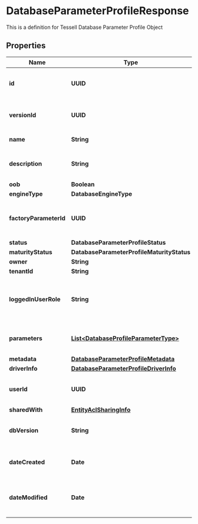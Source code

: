 

# DatabaseParameterProfileResponse

This is a definition for Tessell Database Parameter Profile Object

## Properties

Name | Type | Description | Notes
------------ | ------------- | ------------- | -------------
**id** | **UUID** | Tessell generated UUID for the entity |  [optional]
**versionId** | **UUID** | Tessell generated UUID for the entity |  [optional]
**name** | **String** | Name of the entity | 
**description** | **String** | Database Parameter Profile description |  [optional]
**oob** | **Boolean** |  |  [optional]
**engineType** | **DatabaseEngineType** |  |  [optional]
**factoryParameterId** | **UUID** | Tessell parameter type UUID for the entity |  [optional]
**status** | **DatabaseParameterProfileStatus** |  |  [optional]
**maturityStatus** | **DatabaseParameterProfileMaturityStatus** |  |  [optional]
**owner** | **String** |  |  [optional]
**tenantId** | **String** |  |  [optional]
**loggedInUserRole** | **String** | The role of the logged in user for accessing the db profile |  [optional]
**parameters** | [**List&lt;DatabaseProfileParameterType&gt;**](DatabaseProfileParameterType.md) | Parameter Profile&#39;s associated parameters |  [optional]
**metadata** | [**DatabaseParameterProfileMetadata**](DatabaseParameterProfileMetadata.md) |  |  [optional]
**driverInfo** | [**DatabaseParameterProfileDriverInfo**](DatabaseParameterProfileDriverInfo.md) |  |  [optional]
**userId** | **UUID** | Database Parameter Profile&#39;s user id |  [optional]
**sharedWith** | [**EntityAclSharingInfo**](EntityAclSharingInfo.md) |  |  [optional]
**dbVersion** | **String** | Database Parameter Profile&#39;s version |  [optional]
**dateCreated** | **Date** | Timestamp when the entity was created |  [optional]
**dateModified** | **Date** | Timestamp when the entity was last modified |  [optional]



